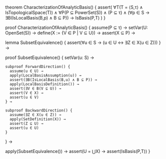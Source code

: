 theorem CharacterizationOfAnalyticBasis() {
  assert(
    ∀T(T = ⟨S,τ⟩ ∧ IsTopologicalSpace(T)) ∧
    ∀P(P ⊆ PowerSet(S)) ∧
    (P ⊆ τ) ∧
    (∀p ∈ S → ∃B(IsLocalBasis(B,p) ∧ B ⊆ P)) →
    IsBasis(P,T)
  )
}

proof CharacterizationOfAnalyticBasis() {
  assume(P ⊆ τ) →
  setVar(U: OpenSet(S)) →
  define(X := {V ∈ P | V ⊆ U}) →
  assert(X ⊆ P) →

  lemma SubsetEquivalence() {
    assert(∀u ∈ S → (u ∈ U ↔ ∃Z ∈ X(u ∈ Z)))
  } →

  proof SubsetEquivalence() {
    setVar(u: S) →
    
    subproof ForwardDirection() {
      assume(u ∈ U) →
      apply(LocalBasisAssumption(u)) →
      assert(∃B(IsLocalBasis(B,u) ∧ B ⊆ P)) →
      apply(LocalBasisDefinition()) →
      assert(∃V ∈ B(V ⊆ U)) →
      assert(V ∈ X) →
      assert(u ∈ V)
    } →

    subproof BackwardDirection() {
      assume(∃Z ∈ X(u ∈ Z)) →
      apply(SetDefinition(X)) →
      assert(Z ⊆ U) →
      assert(u ∈ U)
    }
  } →

  apply(SubsetEquivalence()) →
  assert(U = ⋃X) →
  assert(IsBasis(P,T))
}